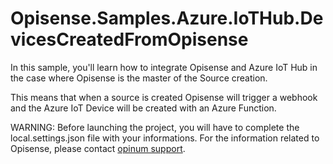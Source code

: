 # Opisense.Samples.Azure.IoTHub.DevicesCreatedFromOpisense

In this sample, you'll learn how to integrate Opisense and Azure IoT Hub in the case where Opisense is the master of the Source creation.

This means that when a source is created Opisense will trigger a webhook and the Azure IoT Device will be created with an Azure Function.

WARNING: Before launching the project, you will have to complete the local.settings.json file with your informations.
For the information related to Opisense, please contact [opinum support](mailto:support@opinum.com).
